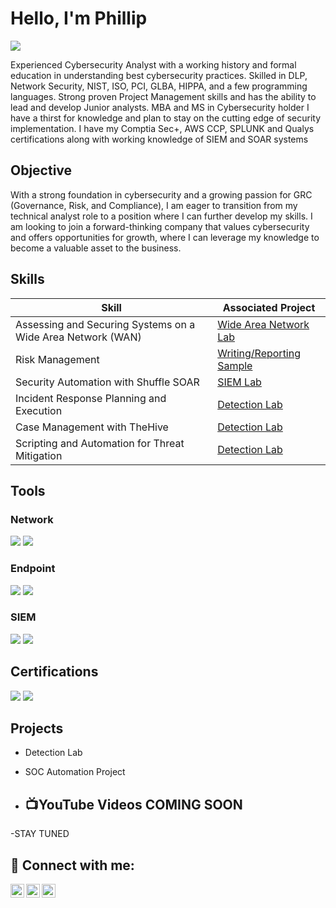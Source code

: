 # Hello, I'm Phillip
<a href="https://www.linkedin.com/in/phillipcporter/"><img src="https://img.shields.io/badge/-LinkedIn-0072b1?&style=for-the-badge&logo=linkedin&logoColor=white" /></a>

Experienced Cybersecurity Analyst with a working history and formal education in understanding best cybersecurity practices. Skilled in DLP, Network Security, NIST, ISO, PCI, GLBA, HIPPA, and a few programming languages. Strong proven Project Management skills and has the ability to lead and develop Junior analysts. MBA and MS in Cybersecurity holder I have a thirst for knowledge and plan to stay on the cutting edge of security implementation. I have my Comptia Sec+, AWS CCP, SPLUNK and Qualys certifications along with working knowledge of SIEM and SOAR systems


## Objective
With a strong foundation in cybersecurity and a growing passion for GRC (Governance, Risk, and Compliance), I am eager to transition from my technical analyst role to a position where I can further develop my skills. I am looking to join a forward-thinking company that values cybersecurity and offers opportunities for growth, where I can leverage my knowledge to become a valuable asset to the business.

## Skills

| Skill                                         | Associated Project         |
|-----------------------------------------------|----------------------------|
| Assessing and Securing Systems on a Wide Area Network (WAN) | <a href="https://github.com/CyberPorter1911/Wide-Area-Network-Lab/blob/CyberPorter1911/README.md">Wide Area Network Lab</a>|
| Risk Management | <a href="https://google.com">Writing/Reporting Sample</a>|
| Security Automation with Shuffle SOAR         |  <a href="https://google.com">SIEM Lab</a>|
| Incident Response Planning and Execution      |  <a href="https://google.com">Detection Lab</a>|
| Case Management with TheHive                  |  <a href="https://google.com">Detection Lab</a>|
| Scripting and Automation for Threat Mitigation | <a href="https://google.com">Detection Lab</a>|

## Tools

### Network
<div>
    <img src="https://img.shields.io/badge/-Wireshark-1679A7?&style=for-the-badge&logo=Wireshark&logoColor=white" />
   <img src="https://img.shields.io/badge/-Nessus-00A1E0?&style=for-the-badge&logo=Tenable&logoColor=white" />

</div>

### Endpoint
<div>
<img src="https://img.shields.io/badge/-CrowdStrike-FF0000?&style=for-the-badge&logo=CrowdStrike&logoColor=white" />
<img src="https://img.shields.io/badge/-Symantec-FFCC00?&style=for-the-badge&logo=Symantec&logoColor=black" />

</div>

### SIEM
<div>
    <img src="https://img.shields.io/badge/-Microsoft_Sentinel-0078D4?&style=for-the-badge&logo=Microsoft&logoColor=white" />
    <img src="https://img.shields.io/badge/-Splunk-000000?&style=for-the-badge&logo=Splunk&logoColor=white" />
</div>

## Certifications
<div>
<img src="https://img.shields.io/badge/-Security%2B-FF0000?&style=for-the-badge&logo=CompTIA&logoColor=white" />
<img src="https://img.shields.io/badge/-AWS%20CCP-232F3E?&style=for-the-badge&logo=Amazon%20AWS&logoColor=white" />
</div>

## Projects
- Detection Lab
- SOC Automation Project

- <h2>📺YouTube Videos COMING SOON</h2>

-STAY TUNED

<h2> 🤳 Connect with me:</h2>

[<img align="left" alt="JoshMadakor | Twitter" width="22px" src="https://cdn.jsdelivr.net/npm/simple-icons@v3/icons/twitter.svg" />][twitter]
[<img align="left" alt="JoshMadakor | LinkedIn" width="22px" src="https://cdn.jsdelivr.net/npm/simple-icons@v3/icons/linkedin.svg" />][linkedin]
[<img align="left" alt="JoshMadakor | Instagram" width="22px" src="https://cdn.jsdelivr.net/npm/simple-icons@v3/icons/instagram.svg" />][instagram]

[twitter]: https://x.com/2KritiKal
[instagram]: https://www.instagram.com/2kritikal/
[linkedin]: https://www.linkedin.com/in/phillipcporter/
